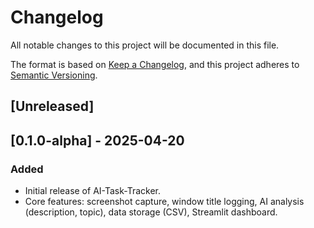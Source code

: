 # Changelog

All notable changes to this project will be documented in this file.

The format is based on [Keep a Changelog](https://keepachangelog.com/en/1.0.0/),
and this project adheres to [Semantic Versioning](https://semver.org/spec/v2.0.0.html).

## [Unreleased]

## [0.1.0-alpha] - 2025-04-20
### Added
- Initial release of AI-Task-Tracker.
- Core features: screenshot capture, window title logging, AI analysis (description, topic), data storage (CSV), Streamlit dashboard.
